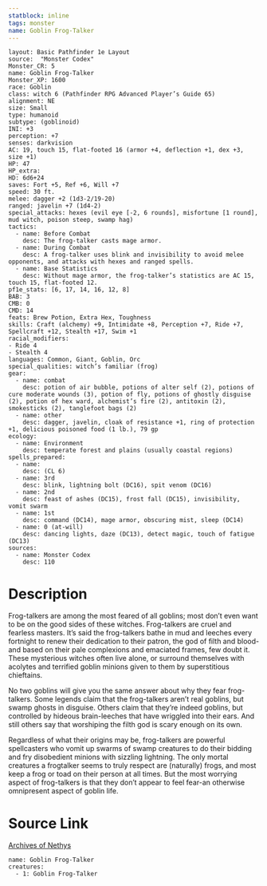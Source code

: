```yaml
---
statblock: inline
tags: monster
name: Goblin Frog-Talker
---
```

```statblock
layout: Basic Pathfinder 1e Layout
source:  "Monster Codex"
Monster_CR: 5
name: Goblin Frog-Talker
Monster_XP: 1600
race: Goblin
class: witch 6 (Pathfinder RPG Advanced Player’s Guide 65)
alignment: NE
size: Small
type: humanoid
subtype: (goblinoid)
INI: +3
perception: +7
senses: darkvision
AC: 19, touch 15, flat-footed 16 (armor +4, deflection +1, dex +3, size +1)
HP: 47
HP_extra: 
HD: 6d6+24
saves: Fort +5, Ref +6, Will +7
speed: 30 ft.
melee: dagger +2 (1d3-2/19-20)
ranged: javelin +7 (1d4-2)
special_attacks: hexes (evil eye [-2, 6 rounds], misfortune [1 round], mud witch, poison steep, swamp hag)
tactics:
  - name: Before Combat
    desc: The frog-talker casts mage armor.
  - name: During Combat
    desc: A frog-talker uses blink and invisibility to avoid melee opponents, and attacks with hexes and ranged spells.
  - name: Base Statistics
    desc: Without mage armor, the frog-talker’s statistics are AC 15, touch 15, flat-footed 12.
pf1e_stats: [6, 17, 14, 16, 12, 8]
BAB: 3
CMB: 0
CMD: 14
feats: Brew Potion, Extra Hex, Toughness
skills: Craft (alchemy) +9, Intimidate +8, Perception +7, Ride +7, Spellcraft +12, Stealth +17, Swim +1
racial_modifiers:
- Ride 4
- Stealth 4
languages: Common, Giant, Goblin, Orc
special_qualities: witch’s familiar (frog)
gear:
  - name: combat
    desc: potion of air bubble, potions of alter self (2), potions of cure moderate wounds (3), potion of fly, potions of ghostly disguise (2), potion of hex ward, alchemist’s fire (2), antitoxin (2), smokesticks (2), tanglefoot bags (2)
  - name: other
    desc: dagger, javelin, cloak of resistance +1, ring of protection +1, delicious poisoned food (1 lb.), 79 gp
ecology:
  - name: Environment
    desc: temperate forest and plains (usually coastal regions)
spells_prepared:
  - name:
    desc: (CL 6)
  - name: 3rd
    desc: blink, lightning bolt (DC16), spit venom (DC16)
  - name: 2nd
    desc: feast of ashes (DC15), frost fall (DC15), invisibility, vomit swarm
  - name: 1st
    desc: command (DC14), mage armor, obscuring mist, sleep (DC14)
  - name: 0 (at-will)
    desc: dancing lights, daze (DC13), detect magic, touch of fatigue (DC13)
sources:
  - name: Monster Codex
    desc: 110
```
# Description
Frog-talkers are among the most feared of all goblins; most don’t even want to be on the good sides of these witches. Frog-talkers are cruel and fearless masters. It’s said the frog-talkers bathe in mud and leeches every fortnight to renew their dedication to their patron, the god of filth and blood-and based on their pale complexions and emaciated frames, few doubt it. These mysterious witches often live alone, or surround themselves with acolytes and terrified goblin minions given to them by superstitious chieftains.

 No two goblins will give you the same answer about why they fear frog-talkers. Some legends claim that the frog-talkers aren’t real goblins, but swamp ghosts in disguise. Others claim that they’re indeed goblins, but controlled by hideous brain-leeches that have wriggled into their ears. And still others say that worshiping the filth god is scary enough on its own.

 Regardless of what their origins may be, frog-talkers are powerful spellcasters who vomit up swarms of swamp creatures to do their bidding and fry disobedient minions with sizzling lightning. The only mortal creatures a frogtalker seems to truly respect are (naturally) frogs, and most keep a frog or toad on their person at all times. But the most worrying aspect of frog-talkers is that they don’t appear to feel fear-an otherwise omnipresent aspect of goblin life.
# Source Link
[Archives of Nethys](https://aonprd.com/MonsterDisplay.aspx?ItemName=Goblin%20Frog-Talker)
```encounter-table
name: Goblin Frog-Talker
creatures:
  - 1: Goblin Frog-Talker
```
